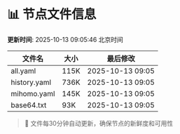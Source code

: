 # 📊 节点文件信息

**更新时间**: 2025-10-13 09:05:46 北京时间

| 文件名 | 大小 | 最后修改 |
|--------|------|----------|
| all.yaml | 115K | 2025-10-13 09:05 |
| history.yaml | 736K | 2025-10-13 09:05 |
| mihomo.yaml | 145K | 2025-10-13 09:05 |
| base64.txt | 93K | 2025-10-13 09:05 |

> 🔄 文件每30分钟自动更新，确保节点的新鲜度和可用性
